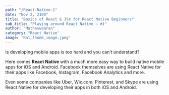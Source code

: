 ```yaml
---
path: "/React-Native-1"
date: "Nov 2, 2108"
title: "Basics of React & JSX for React Native Beginners"
sub_title: "Playing around React Native — #1"
author: "Matheswaaran"
category: "React Native"
image: 'Rn1_thumb_image.jpeg'
---
```

Is developing mobile apps is too hard and you can’t understand?

Here comes **React Native** with a much more easy way to build native mobile apps for iOS and Android. Facebook themselves are using React Native for their apps like Facebook, Instagram, Facebook Analytics and more.

Even some companies like Uber, Wix.com, Pinterest, and Skype are using React Native for developing their apps in both iOS and Android.
